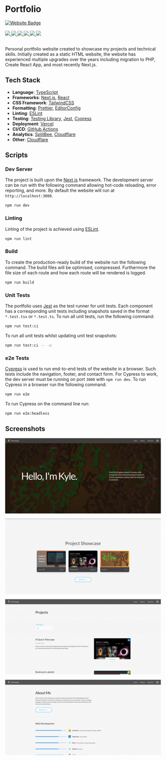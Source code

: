 <h1>Portfolio</h1>

<div>
  <a href="https://kylegough.co.uk" target="_blank" rel="noreferrer"><img src="https://img.shields.io/badge/-kylegough.co.uk-purple?style=flat-square&logoColor=white" alt="Website Badge" height="25"/></a>
</div>

<br />

<div>
  <a href="https://github.com/KyleGough/portfolio/actions?query=branch%3Amaster">
    <img src="https://img.shields.io/github/actions/workflow/status/KyleGough/portfolio/premerge.yml?branch=master&style=flat-square" />
  </a>
  <a href="https://github.com/KyleGough/portfolio/actions/workflows/cypress.yml">
    <img src="https://img.shields.io/github/actions/workflow/status/KyleGough/portfolio/cypress.yml?branch=master&label=cypress&style=flat-square" />
  </a>
  <a href="https://github.com/KyleGough/portfolio/commits/master">
    <img src="https://img.shields.io/github/last-commit/KyleGough/portfolio?style=flat-square" />
  </a>
  <a href="https://github.com/KyleGough/portfolio/pulls">
    <img src="https://img.shields.io/github/issues-pr/KyleGough/portfolio?style=flat-square" />
  </a>
  <a href="https://github.com/KyleGough/portfolio/pulls?q=is%3Apr+is%3Aclosed">
    <img src="https://img.shields.io/github/issues-pr-closed-raw/KyleGough/portfolio?style=flat-square" />
  </a>
  <a href="https://kylegough.co.uk">
    <img src="https://img.shields.io/website?down_message=down&style=flat-square&up_message=up&url=https%3A%2F%2Fkylegough.co.uk" />
  </a>
</div>

<br />

<p>Personal portfolio website created to showcase my projects and technical skills. Initially created as a static HTML website, the website has experienced multiple upgrades over the years including migration to PHP, Create React App, and most recently Next.js.</p>

## Tech Stack

- **Language**: [TypeScript](https://www.typescriptlang.org/)
- **Frameworks**: [Next.js](https://nextjs.org/), [React](https://reactjs.org/)
- **CSS Framework**: [TailwindCSS](https://tailwindcss.com/)
- **Formatting**: [Prettier](https://prettier.io/), [EditorConfig](https://editorconfig.org/)
- **Linting**: [ESLint](https://eslint.org/)
- **Testing**: [Testing Library](https://testing-library.com/), [Jest](https://jestjs.io/), [Cypress](https://www.cypress.io/)
- **Deployment**: [Vercel](https://vercel.com/)
- **CI/CD**: [GitHub Actions](https://github.com/features/actions)
- **Analytics**: [SplitBee](https://splitbee.io/), [Cloudflare](https://www.cloudflare.com/)
- **Other**: [Cloudflare](https://www.cloudflare.com/)

## Scripts

### Dev Server

The project is built upon the [Next.js](https://nextjs.org/) framework. The development server can be run with the following command allowing hot-code reloading, error reporting, and more. By default the website will run at `http://localhost:3000`.

```sh
npm run dev
```

### Linting

Linting of the project is achieved using [ESLint](https://eslint.org/).

```sh
npm run lint
```

### Build

To create the production-ready build of the website run the following command. The build files will be optimised, compressed. Furthermore the file size of each route and how each route will be rendered is logged.

```sh
npm run build
```

### Unit Tests

The portfolio uses [Jest](https://jestjs.io/) as the test runner for unit tests. Each component has a corresponding unit tests including snapshots saved in the format `*.test.tsx` or `*.test.ts`. To run all unit tests, run the following command:

```sh
npm run test:ci
```

To run all unit tests whilst updating unit test snapshots:

```sh
npm run test:ci -- -u
```

### e2e Tests

[Cypress](https://www.cypress.io/) is used to run end-to-end tests of the website in a browser. Such tests include the navigation, footer, and contact form. For Cypress to work, the dev server must be running on port `3000` with `npm run dev`. To run Cypress in a browser run the following command:

```sh
npm run e2e
```

To run Cypress on the command line run:

```sh
npm run e2e:headless
```

## Screenshots

![Portfolio Homepage](./public/img/portfolio-homepage.jpg)

![Portfolio Project Showcase](./public/img/portfolio-project-showcase.jpg)

![Portfolio Projects Page](./public/img/portfolio-projects.jpg)

![Portfolio About Page](./public/img/portfolio-about.jpg)
